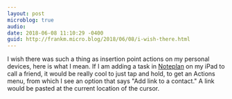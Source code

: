 ```yaml
---
layout: post
microblog: true
audio: 
date: 2018-06-08 11:10:29 -0400
guid: http://frankm.micro.blog/2018/06/08/i-wish-there.html
---
```

I wish there was such a thing as insertion point actions on my personal devices, here is what I mean. If I am adding a task in [Noteplan](https://noteplan.co/) on my iPad to call a friend, it would be really cool to just tap and hold, to get an Actions menu, from which I see an option that says "Add link to a contact."  A link would be pasted at the current location of the cursor. 
